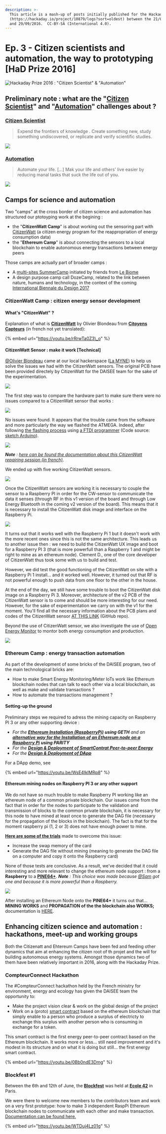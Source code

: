 ```yaml
---
description: >-
  This article is a mash-up of posts initially published for the Hackaday Prize
  (https://hackaday.io/project/10879/logs?sort=oldest) between the 21/08/2016
  and 29/09/2016.  CC-BY-SA (International 4.0).
---
```


# Ep. 3 - Citizen scientists and automation, the way to prototyping \[HaD Prize 2016\]

![Hackaday Prize 2016 : &quot;Citizen Scientist&quot; &amp; &quot;Automation&quot;](../.gitbook/assets/hackaday-prize-csa.png)

## Preliminary note : what are the "[Citizen Scientist](https://cloud.lamyne.org/s/JLTw5YzcLzD3X9w)" and "[Automation](https://cloud.lamyne.org/s/kFKEngJWnAdw8yK)" challenges about ?

### [Citizen Scientist](https://web.archive.org/web/20160328233302/https://hackaday.io/prize/details)

> Expend the frontiers of knowledge . Create something new, study something undiscovered, or replicate and verify scientific studies.

![](../.gitbook/assets/had-prize-cs.png)

### [Automation](https://web.archive.org/web/20160705044827/https://hackaday.io/prize/details)

> Automate your life. \[...\] Mak your life and others' live easier by reducing manal tasks that suck the life out of you.

![](../.gitbook/assets/had-prize-auto.png)

## Camps for science and automation

Two "camps" at the cross border of citizen science and automation has structured our ptotoyping work at the begining : 

* the "**CitizenWatt Camp**" is about working out the sensoring part with [CitizenWatt](https://web.archive.org/web/20160322165735/http://www.citizenwatt.paris/) \(a citizen energy program for the reappropriation of energy consumption data\)
* the "**Ethereum Camp**" is about connecting the sensors to a local blockchain to enable autonomous energy transactions between energy peers

Those camps are actually part of  broader camps :

* A [multi-sites SummerCamp](https://web.archive.org/web/20170101035424/https://hackpad.com/IndieLabCamp-Carnet-de-bord-LxNyipOhh0I) initiated by friends from [Le Biome](http://lebiomefablab.wixsite.com/lebiome)
* A design purpose camp call DozeCamp, related to the link between nature, humans and technology, in the context of the coming [International Biennale du Design 2017](http://www.biennale-design.com/saint-etienne/)

### CitizenWatt Camp : citizen energy sensor development

#### What's "CitizenWatt" ? 

Explanation of what is [**CitizenWatt**](http://www.citizenwatt.paris/) by Olivier Blondeau from [**Citoyens Capteurs**](http://www.citoyenscapteurs.net/) \(in french not yet translated\):

{% embed url="https://youtu.be/rRrwTa0Z3\_o" %}

#### **CitizenWatt Sensor : make it work \[Technical\]**

[@Olivier Blondeau](https://hackaday.io/hacker/134617) came at our local hackerspace \([La MYNE](https://lamyne.org)\) to help us solve the issues we had with the CitizenWatt sensors. The original PCB have been provided directely by CitizenWatt for the DAISEE team for the sake of the experimentation.

![](../.gitbook/assets/citizenwatt-sensor-boards.jpg)

The first step was to compare the hardware part to make sure there were no issues compared to a CitizenWatt sensor that works :

![](../.gitbook/assets/citizenwatt-sensor.jpg)

No issues were found. It appears that the trouble came from the software and more particularly the way we flashed the ATMEGA. Indeed, after following [the flashing process](https://web.archive.org/web/20170101035345/http://wiki.citizenwatt.paris/doku.php?id=flashage_de_l_atmega_et_calibration_du_capteur) using [a FTDI programmer](https://www.arduino.cc/en/Main/ArduinoBoardFioProgramming) \(Code source: [sketch Arduino](https://github.com/CitoyensCapteurs/CitizenWatt-sensor/blob/master/Software/sensor/sensor.ino)\). 

![](../.gitbook/assets/citizenwatt-sensor-fdi-programer.jpg)

_**Note** :_ [_here can be found the documentation about this CitizenWatt repairing session \(in french\)_](https://paper.dropbox.com/doc/DAISEE-Construction-CitizenWatt--A1uMdPAEe99gjBYUDwYN7JgdAg-QBosHpGM6SMTeBDP6nskR). 

We ended up with five working CitizenWatt sensors.

![](../.gitbook/assets/citizenwatt-sensor-biping.gif)

Once the CitizenWatt sensors are working it is necessary to couple the sensor to a Raspberry PI in order for the CW-sensor to communicate the data it senses \(through RF in this v1 version of the board and through Low Energy Bluetooth in the coming v2 version of the board\). This means that it is necessary to install the CitizenWatt disk image and interface on the Raspberry Pi.

![](../.gitbook/assets/raspberry-pi-3.jpg)

It turns out that it works well with the Raspberry Pi 1 but it doesn't work with the more recent ones since this is not the same architecture. This leads us to another issue then : we need to build the CitizenWatt UX image and boot for a Raspberry PI 3 \(that is more powerfull than a Raspberry 1 and might be right to mine as an ethereum node\). Clement D., one of the core developer of CitizenWatt thus took some with us to build and test. 

However, we did test the good functioning of the CitizenWatt on site with a Raspberry Pi 1 install... and it worked well. However, it turned out that RF is not powerful enough to push data from one floor to the other in the house.

At the end of the day, we still have some trouble to boot the CitizenWatt disk image on a Raspberry Pi 3. Moreover, architecture of the v2 PCB of the CitizenWatt sensor is to come and should be more interesting for our need. However, for the sake of experimentation we carry on with the v1 for the moment. You'll find all the necessary information about the PCB plans and codes of the CitizenWatt sensor [AT THIS LINK](https://github.com/CitoyensCapteurs/CitizenWatt-sensor) \(GitHub repo\).

Beyond the use of CitizenWatt sensor, we also investigate the use of [Open Energy Monitor](https://openenergymonitor.org/) to montor both energy consumption and production. 

![](../.gitbook/assets/oem1.jpg)

### Ethereum Camp : energy transaction automation

As part of the development of some bricks of the DAISEE program, two of the main technological bricks are:

* How to make Smart Energy Monitoring/Meter IoTs work like Ethereum blockchain nodes that can talk to each other via a local blockchain, as well as make and validate transactions ?
* How to automate the transactions management ?

#### Setting-up the ground

Preliminary steps we required to adress the mining capacity on Raspberry PI 3 or any other supporting device :

* _For the_ [_**Ethereum Installation \(RaspberryPi\)**_](https://web.archive.org/web/20170101035456/https://hackpad.com/DAISEE-Ethereum-Install-sur-un-Pi-N60aExvyCPC) _**using GETH** and an_ [_**alternative way for the Installation of an Ethereum node on a Raspberry Pi**_](https://web.archive.org/web/20170101035517/https://hackpad.com/DAISEE-Ethereum-Install-sur-Pi-via-Parity-RMpwqLyOwSq) _**using PARITY**_
* _For the_ [_**Design & Deployment of SmartContrat Peer-to-peer Energy**_](https://web.archive.org/web/20170101035428/https://hackpad.com/DAISEE-Design-et-dploiment-de-smart-contrats-dnergie-pair-pair-o1vtMr8RW73)
* _For the_ [_**Design & Deployment of DApp**_](https://web.archive.org/web/20170101035338/https://hackpad.com/DAISEE-Dploiement-dune-App-sTLyhw9iOaO)

For a DApp demo, see

{% embed url="https://youtu.be/WsE4IklMRp8" %}

#### **Ethereum mining nodes on Raspberry PI 3 or any other support**

We do not have so much trouble to make Raspberry PI working like an ethereum node of a common private blockchain. Our issues come from the fact that in order for the nodes to participate to the validation and transmission of blocks to the common private blockchain, it is necessary for this node to have mined at least once to generate the DAG file \(necessary for the propagation of the blocks in the blockchain\). The fact is that for the moment raspberry pi \(1, 2 or 3\) does not have enough power to mine.

[**Here are some of the trials**](https://web.archive.org/web/20170101035346/https://hackpad.com/DAISEE-2e-DAISEECamp-0816-VyMwEnbsRqA) made to overcome this issue:

* Increase the swap memory of the card
* Generate the DAG file without mining \(meaning to generate the DAG file on a computer and copy it onto the Raspberry card\)

None of those tests are conclusive. As a result, we've decided that it could interesting and more relevant to change the ethereum node support : from a **Raspberry** to a [**PINE64+**](https://www.pine64.com/product). _**Note** : This choice was made because_ [_@Sam_](https://hackaday.io/hacker/130437) _got one and because it is more powerful than a Raspberry._

![](../.gitbook/assets/pine64+.jpg)

After installing an Ethereum Node onto the **PINE64+** it turns out that... **MINING WORKS** and **PROPAGATION of the the blockchain also WORKS;** documentation is [HERE](https://web.archive.org/web/20170102015738/https://hackpad.com/DAISEE-Installation-dEthereum-et-CitizenWatt-sur-une-carte-Pine64-CCIvAqntMVV).

## Enhancing citizen science and automation : hackathons, meet-up and working groups

Both the Citizenatt and Ehtereum Camps have been fed and feeding other dynamics that aim at enhancing the citizen root of th projet and the will for building autonomous energy systems. Amongst those dynamics two of them have been relatively important in 2016, along with the Hackaday Prize.

### CompteurConnect Hackathon

The \#CompteurConnect hackathon held by the French ministry for environment, energy and ecology has given the DAISEE team the opportunity to:

* Make the project vision clear & work on the global design of the project
* Work on a \(proto\) [smart contract](https://github.com/Xalava/Daisee/blob/master/Daisee.sol) based on the ethereum blockchain that simply enable to a person who produce a surplus of electricty to exchange this surplus with another person who is consuming in exchange for a token.

This smart contract is the first energy peer-to-peer contract based on the Ethereum blockchain. It works more or less... still need improvement and it's modest in its structure and on what it is doing but still... the first energy smart contract.

{% embed url="https://youtu.be/0Bb0ndE3Dmg" %}

### Blockfest \#1 

Between the 6th and 12th of June, the [**Blockfest**](http://blockfest.fr/) was held at [**Ecole 42**](http://www.42.fr/) in Paris.

We were there to welcome new members to the contributors team and work on a very first prototype: how to make 3 independent RaspPi Ethereum blockchain nodes to communicate with each other and make transaction. [Documentation can be found here. ](https://paper.dropbox.com/doc/DAISEE-BlockSprint-Log-Book--A1uM6pPu3D1cpvk2cpJhpeRrAQ-KH1i0nrU5HAayxARk0sMf)

{% embed url="https://youtu.be/WTDuj4Lz01g" %}



